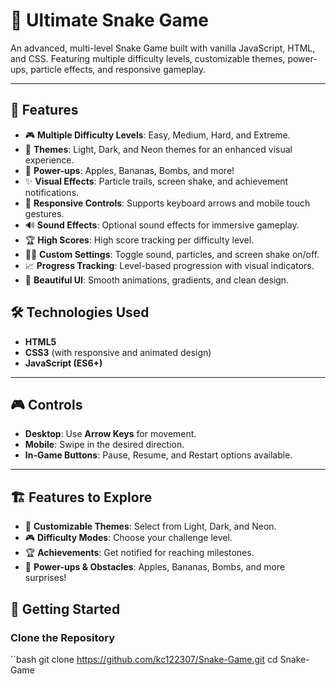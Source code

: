 # 🐍 Ultimate Snake Game

An advanced, multi-level Snake Game built with vanilla JavaScript, HTML, and CSS. Featuring multiple difficulty levels, customizable themes, power-ups, particle effects, and responsive gameplay.

---

## 🌟 Features

- 🎮 **Multiple Difficulty Levels**: Easy, Medium, Hard, and Extreme.
- 🎨 **Themes**: Light, Dark, and Neon themes for an enhanced visual experience.
- 🍎 **Power-ups**: Apples, Bananas, Bombs, and more!
- ✨ **Visual Effects**: Particle trails, screen shake, and achievement notifications.
- 📱 **Responsive Controls**: Supports keyboard arrows and mobile touch gestures.
- 🔊 **Sound Effects**: Optional sound effects for immersive gameplay.
- 🏆 **High Scores**: High score tracking per difficulty level.
- 🧑‍💻 **Custom Settings**: Toggle sound, particles, and screen shake on/off.
- 📈 **Progress Tracking**: Level-based progression with visual indicators.
- 🎨 **Beautiful UI**: Smooth animations, gradients, and clean design.


## 🛠️ Technologies Used

- **HTML5**
- **CSS3** (with responsive and animated design)
- **JavaScript (ES6+)**

---

## 🎮 Controls

- **Desktop**: Use **Arrow Keys** for movement.
- **Mobile**: Swipe in the desired direction.
- **In-Game Buttons**: Pause, Resume, and Restart options available.

---

## 🏗️ Features to Explore

- 🎨 **Customizable Themes**: Select from Light, Dark, and Neon.
- 🎮 **Difficulty Modes**: Choose your challenge level.
- 🏆 **Achievements**: Get notified for reaching milestones.
- 🍎 **Power-ups & Obstacles**: Apples, Bananas, Bombs, and more surprises!


## 🚀 Getting Started

### Clone the Repository

``bash
git clone https://github.com/kc122307/Snake-Game.git
cd Snake-Game



